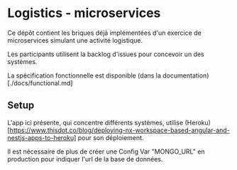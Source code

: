 # Logistics - microservices

Ce dépôt contient les briques déjà implémentées d'un exercice de microservices simulant une activité logistique.

Les participants utilisent la backlog d'issues pour concevoir un des systèmes.

La spécification fonctionnelle est disponible (dans la documentation)[./docs/functional.md]

## Setup

L'app ici présente, qui concentre différents systèmes, utilise (Heroku)[https://www.thisdot.co/blog/deploying-nx-workspace-based-angular-and-nestjs-apps-to-heroku] pour son déploiement.

Il est nécessaire de plus de créer une Config Var "MONGO_URL" en production pour indiquer l'url de la base de données.
